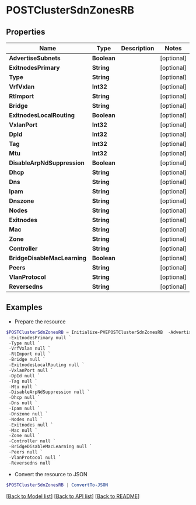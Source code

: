 # POSTClusterSdnZonesRB
## Properties

Name | Type | Description | Notes
------------ | ------------- | ------------- | -------------
**AdvertiseSubnets** | **Boolean** |  | [optional] 
**ExitnodesPrimary** | **String** |  | [optional] 
**Type** | **String** |  | [optional] 
**VrfVxlan** | **Int32** |  | [optional] 
**RtImport** | **String** |  | [optional] 
**Bridge** | **String** |  | [optional] 
**ExitnodesLocalRouting** | **Boolean** |  | [optional] 
**VxlanPort** | **Int32** |  | [optional] 
**DpId** | **Int32** |  | [optional] 
**Tag** | **Int32** |  | [optional] 
**Mtu** | **Int32** |  | [optional] 
**DisableArpNdSuppression** | **Boolean** |  | [optional] 
**Dhcp** | **String** |  | [optional] 
**Dns** | **String** |  | [optional] 
**Ipam** | **String** |  | [optional] 
**Dnszone** | **String** |  | [optional] 
**Nodes** | **String** |  | [optional] 
**Exitnodes** | **String** |  | [optional] 
**Mac** | **String** |  | [optional] 
**Zone** | **String** |  | [optional] 
**Controller** | **String** |  | [optional] 
**BridgeDisableMacLearning** | **Boolean** |  | [optional] 
**Peers** | **String** |  | [optional] 
**VlanProtocol** | **String** |  | [optional] 
**Reversedns** | **String** |  | [optional] 

## Examples

- Prepare the resource
```powershell
$POSTClusterSdnZonesRB = Initialize-PVEPOSTClusterSdnZonesRB  -AdvertiseSubnets null `
 -ExitnodesPrimary null `
 -Type null `
 -VrfVxlan null `
 -RtImport null `
 -Bridge null `
 -ExitnodesLocalRouting null `
 -VxlanPort null `
 -DpId null `
 -Tag null `
 -Mtu null `
 -DisableArpNdSuppression null `
 -Dhcp null `
 -Dns null `
 -Ipam null `
 -Dnszone null `
 -Nodes null `
 -Exitnodes null `
 -Mac null `
 -Zone null `
 -Controller null `
 -BridgeDisableMacLearning null `
 -Peers null `
 -VlanProtocol null `
 -Reversedns null
```

- Convert the resource to JSON
```powershell
$POSTClusterSdnZonesRB | ConvertTo-JSON
```

[[Back to Model list]](../README.md#documentation-for-models) [[Back to API list]](../README.md#documentation-for-api-endpoints) [[Back to README]](../README.md)

